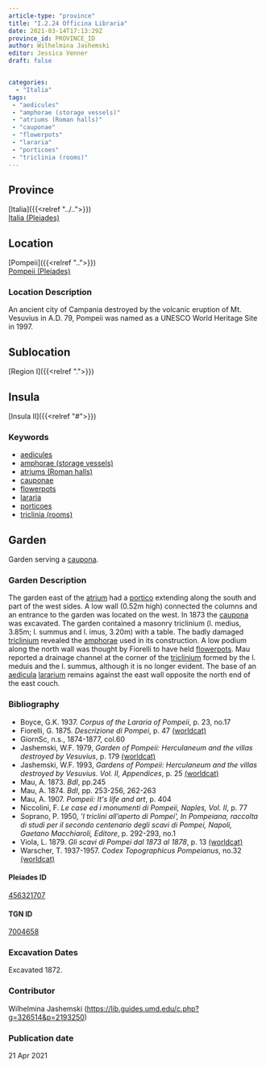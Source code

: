 ```yaml
---
article-type: "province"
title: "I.2.24 Officina Libraria"
date: 2021-03-14T17:13:29Z
province_id: PROVINCE_ID
author: Wilhelmina Jashemski
editor: Jessica Venner
draft: false


categories:
  - "Italia"
tags:
 - "aedicules"
 - "amphorae (storage vessels)"
 - "atriums (Roman halls)"
 - "cauponae"
 - "flowerpots"
 - "lararia"
 - "porticoes"
 - "triclinia (rooms)"
---
```


## Province
[Italia]({{<relref "../..">}}) \
[Italia (Pleiades)](https://pleiades.stoa.org/places/1052)

## Location
[Pompeii]({{<relref "..">}}) \
[Pompeii (Pleiades)](https://pleiades.stoa.org/places/433032)


### Location Description
An ancient city of Campania destroyed by the volcanic eruption of Mt. Vesuvius in A.D. 79, Pompeii was named as a UNESCO World Heritage Site in 1997.

## Sublocation
[Region I]({{<relref ".">}})
## Insula
[Insula II]({{<relref "#">}})

### Keywords
- [aedicules](http://vocab.getty.edu/page/aat/300002574)
- [amphorae (storage vessels)](http://vocab.getty.edu/page/aat/300148696)
- [atriums (Roman halls)](http://vocab.getty.edu/page/aat/300004097)
- [cauponae](http://vocab.getty.edu/page/aat/300005208)
- [flowerpots](http://vocab.getty.edu/page/aat/300194749)
- [lararia](http://vocab.getty.edu/page/aat/300400600)
- [porticoes](http://vocab.getty.edu/page/aat/300004145)
- [triclinia (rooms)](http://vocab.getty.edu/page/aat/300004359)


## Garden
Garden serving a [caupona](http://vocab.getty.edu/page/aat/300005208).

### Garden Description
The garden east of the [atrium](http://vocab.getty.edu/page/aat/300004097) had a [portico](http://vocab.getty.edu/page/aat/300004145) extending along the south and part of the west sides. A low wall (0.52m high) connected the columns and an entrance to the garden was located on the west. In 1873 the [caupona](http://vocab.getty.edu/page/aat/300005208) was excavated. The garden contained a masonry triclinium (l. medius, 3.85m; l. summus and l. imus, 3.20m) with a table. The badly damaged [triclinium](http://vocab.getty.edu/page/aat/300004359) revealed the [amphorae](http://vocab.getty.edu/page/aat/300148696) used in its construction. A low podium along the north wall was thought by Fiorelli to have held [flowerpots](http://vocab.getty.edu/page/aat/300194749). Mau reported a drainage channel at the corner of the [triclinium](http://vocab.getty.edu/page/aat/300004359) formed by the l. meduis and the l. summus, although it is no longer evident. The base of an [aedicula](http://vocab.getty.edu/page/aat/300002574) [lararium](http://vocab.getty.edu/page/aat/300400600) remains against the east wall opposite the north end of the east couch.

### Bibliography

* Boyce, G.K. 1937. *Corpus of the Lararia of Pompeii*, p. 23, no.17  
* Fiorelli, G. 1875. *Descrizione di Pompei*, p. 47 [(worldcat)](https://www.worldcat.org/title/descrizione-di-pompei/oclc/9528380)    
* GiornSc, n.s., 1874-1877, col.60  
* Jashemski, W.F. 1979, *Garden of Pompeii: Herculaneum and the villas destroyed by Vesuvius*, p. 179   [(worldcat)](https://www.worldcat.org/title/gardens-of-pompeii-1/oclc/312003872&referer=brief_results)  
* Jashemski, W.F. 1993, *Gardens of Pompeii: Herculaneum and the villas destroyed by Vesuvius. Vol. II, Appendices*, p. 25 [(worldcat)](https://www.worldcat.org/title/gardens-of-pompeii-herculaneum-and-the-villas-destroyed-by-vesuvius-volume-2-appendices/oclc/222353569)    
* Mau, A. 1873. *BdI*, pp.245  
* Mau, A. 1874. *BdI*, pp. 253-256, 262-263  
* Mau, A. 1907. *Pompeii: It's life and art*, p. 404  
* Niccolini, F. *Le case ed i monumenti di Pompeii, Naples, Vol. II*, p. 77  
* Soprano, P. 1950, *'I triclini all’aperto di Pompei', In Pompeiana, raccolta di studi per il secondo centenario degli scavi di Pompei, Napoli, Gaetano Macchiaroli, Editore*, p. 292-293, no.1   
* Viola, L. 1879. *Gli scavi di Pompei dal 1873 al 1878*, p. 13 [(worldcat)](https://www.worldcat.org/title/scavi-di-pompei-dal-1873-al-1878/oclc/254502217&referer=brief_results)  
* Warscher, T. 1937-1957. *Codex Topographicus Pompeianus*, no.32 [(worldcat)](https://www.worldcat.org/title/codex-topographicus-pompeianus-1937-1957-and-undated/oclc/974375313&referer=brief_results)  

<!--#### Periodo ID-->

<!-- [PERIODO_ID](https://pleiades.stoa.org/places/PLEIADES_ID) -->

#### Pleiades ID
[456321707](https://pleiades.stoa.org/places/456321707)

#### TGN ID
[7004658](http://vocab.getty.edu/page/tgn/7004658)

###  Excavation Dates
Excavated 1872.

### Contributor
Wilhelmina Jashemski (https://lib.guides.umd.edu/c.php?g=326514&p=2193250)


### Publication date

21 Apr 2021
<!-- Format: dd MONTH_NAME yyyy -->

<!-- DATE -->
